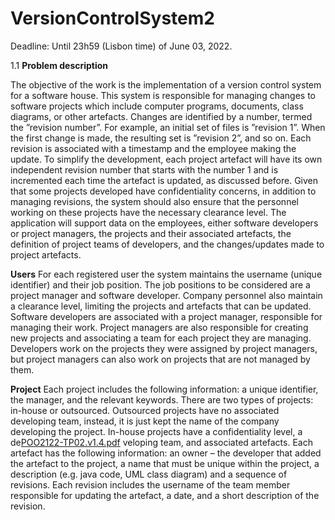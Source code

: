 # VersionControlSystem2
Deadline: Until 23h59 (Lisbon time) of June 03, 2022.


1.1 **Problem description**

  The objective of the work is the implementation of a version control system for a software house. This
system is responsible for managing changes to software projects which include computer programs,
documents, class diagrams, or other artefacts. Changes are identified by a number, termed the ”revision
number”. For example, an initial set of files is ”revision 1”. When the first change is made, the resulting
set is ”revision 2”, and so on. Each revision is associated with a timestamp and the employee making
the update. To simplify the development, each project artefact will have its own independent revision
number that starts with the number 1 and is incremented each time the artefact is updated, as discussed
before. Given that some projects developed have confidentiality concerns, in addition to managing
revisions, the system should also ensure that the personnel working on these projects have the necessary
clearance level. The application will support data on the employees, either software developers or project
managers, the projects and their associated artefacts, the definition of project teams of developers, and
the changes/updates made to project artefacts.

  **Users** For each registered user the system maintains the username (unique identifier) and their job
position. The job positions to be considered are a project manager and software developer. Company
personnel also maintain a clearance level, limiting the projects and artefacts that can be updated.
Software developers are associated with a project manager, responsible for managing their work. Project
managers are also responsible for creating new projects and associating a team for each project they
are managing. Developers work on the projects they were assigned by project managers, but project
managers can also work on projects that are not managed by them.

  **Project** Each project includes the following information: a unique identifier, the manager, and the
relevant keywords. There are two types of projects: in-house or outsourced. Outsourced projects have
no associated developing team, instead, it is just kept the name of the company developing the project.
In-house projects have a confidentiality level, a de[POO2122-TP02.v1.4.pdf](https://github.com/RodrigoRafaelSantos7/VersionControlSystem2/files/8710879/POO2122-TP02.v1.4.pdf)
veloping team, and associated artefacts.
Each artefact has the following information: an owner – the developer that added the artefact to the
project, a name that must be unique within the project, a description (e.g. java code, UML class diagram)
and a sequence of revisions. Each revision includes the username of the team member responsible for
updating the artefact, a date, and a short description of the revision.
